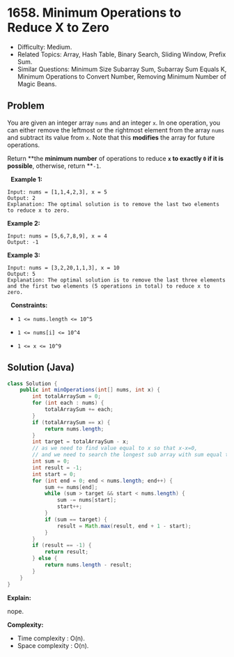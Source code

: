 # 1658. Minimum Operations to Reduce X to Zero

- Difficulty: Medium.
- Related Topics: Array, Hash Table, Binary Search, Sliding Window, Prefix Sum.
- Similar Questions: Minimum Size Subarray Sum, Subarray Sum Equals K, Minimum Operations to Convert Number, Removing Minimum Number of Magic Beans.

## Problem

You are given an integer array ```nums``` and an integer ```x```. In one operation, you can either remove the leftmost or the rightmost element from the array ```nums``` and subtract its value from ```x```. Note that this **modifies** the array for future operations.

Return **the **minimum number** of operations to reduce **```x``` **to **exactly**** ```0``` **if it is possible****, otherwise, return **```-1```.

 
**Example 1:**

```
Input: nums = [1,1,4,2,3], x = 5
Output: 2
Explanation: The optimal solution is to remove the last two elements to reduce x to zero.
```

**Example 2:**

```
Input: nums = [5,6,7,8,9], x = 4
Output: -1
```

**Example 3:**

```
Input: nums = [3,2,20,1,1,3], x = 10
Output: 5
Explanation: The optimal solution is to remove the last three elements and the first two elements (5 operations in total) to reduce x to zero.
```

 
**Constraints:**


	
- ```1 <= nums.length <= 10^5```
	
- ```1 <= nums[i] <= 10^4```
	
- ```1 <= x <= 10^9```



## Solution (Java)

```java
class Solution {
    public int minOperations(int[] nums, int x) {
        int totalArraySum = 0;
        for (int each : nums) {
            totalArraySum += each;
        }
        if (totalArraySum == x) {
            return nums.length;
        }
        int target = totalArraySum - x;
        // as we need to find value equal to x so that x-x=0,
        // and we need to search the longest sub array with sum equal t0 total array sum -x;
        int sum = 0;
        int result = -1;
        int start = 0;
        for (int end = 0; end < nums.length; end++) {
            sum += nums[end];
            while (sum > target && start < nums.length) {
                sum -= nums[start];
                start++;
            }
            if (sum == target) {
                result = Math.max(result, end + 1 - start);
            }
        }
        if (result == -1) {
            return result;
        } else {
            return nums.length - result;
        }
    }
}
```

**Explain:**

nope.

**Complexity:**

* Time complexity : O(n).
* Space complexity : O(n).
